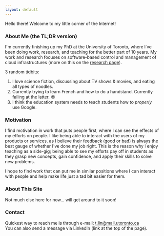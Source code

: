 ```yaml
---
layout: default
---
```


Hello there! Welcome to my little corner of the Internet!

### About Me (the TL;DR version)
I'm currently finishing up my PhD at the University of Toronto, where I've been doing work, research, and teaching for the better part of 10 years.
My work and research focuses on software-based control and management of cloud infrastructures (more on this on the [research page](/research.html)).

3 random tidbits:
1. I love science fiction, discussing about TV shows & movies, and eating all types of noodles.
2. Currently trying to learn French and how to do a handstand. Currently failing at the latter. 😔
3. I think the education system needs to teach students how to *properly* use Google.

### Motivation
I find motivation in work that puts people first, where I can see the effects of my efforts on people.
I like being able to interact with the users of my products or services, as I believe their feedback (good or bad) is always the best gauge of whether I've done my job right.
This is the reason why I enjoy teaching as a side-gig; being able to see my efforts pay off in students as they grasp new concepts, gain confidence, and apply their skills to solve new problems.

I hope to find work that can put me in similar positions where I can interact with people and help make life just a tad bit easier for them.

### About This Site
Not much else here for now... will get around to it soon!

### Contact
Quickest way to reach me is through e-mail: t.lin@mail.utoronto.ca  
You can also send a message via LinkedIn (link at the top of the page).

